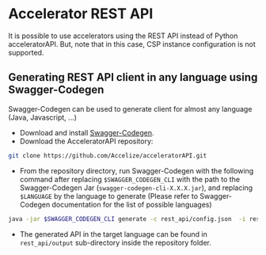 # Accelerator REST API

It is possible to use accelerators using the REST API instead of Python acceleratorAPI. But, note that in this case, 
CSP instance configuration is not supported.

## Generating REST API client in any language using Swagger-Codegen

Swagger-Codegen can be used to generate client for almost any language (Java, Javascript, ...)

- Download and install [Swagger-Codegen](https://github.com/swagger-api/swagger-codegen).
- Download the AcceleratorAPI repository:

```bash
git clone https://github.com/Accelize/acceleratorAPI.git 
```
- From the repository directory, run Swagger-Codegen with the following command after replacing `$SWAGGER_CODEGEN_CLI` 
with the path to the Swagger-Codegen Jar (`swagger-codegen-cli-X.X.X.jar`), and replacing `$LANGUAGE` by the 
language to generate (Please refer to Swagger-Codegen documentation for the list of possible languages)

```bash
java -jar $SWAGGER_CODEGEN_CLI generate -c rest_api/config.json  -i rest_api/input_spec.json -o rest_api/output -l $LANGUAGE
```

- The generated API in the target language can be found in `rest_api/output` sub-directory inside the repository folder.
